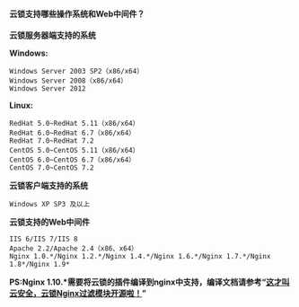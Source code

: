 #### 云锁支持哪些操作系统和Web中间件？

**云锁服务器端支持的系统**

**Windows:**

    Windows Server 2003 SP2（x86/x64）
    Windows Server 2008（x86/x64）
    Windows Server 2012

 **Linux:**
    
    RedHat 5.0~RedHat 5.11（x86/x64）
    RedHat 6.0~RedHat 6.7（x86/x64）
    RedHat 7.0~RedHat 7.2
    CentOS 5.0~CentOS 5.11（x86/x64）
    CentOS 6.0~CentOS 6.7（x86/x64）
    CentOS 7.0~CentOS 7.2

**云锁客户端支持的系统**

    Windows XP SP3 及以上
**云锁支持的Web中间件**

    IIS 6/IIS 7/IIS 8
    Apache 2.2/Apache 2.4（x86、x64）
    Nginx 1.0.*/Nginx 1.2.*/Nginx 1.4.*/Nginx 1.6.*/Nginx 1.7.*/Nginx 1.8*/Nginx 1.9*

**PS:Nginx 1.10.\*需要将云锁的插件编译到nginx中支持，编译文档请参考“[这才叫云安全，云锁Nginx过滤模块开源啦！](http://www.yunsuo.com.cn/ht/dynamic/20160331/150.html)”**
